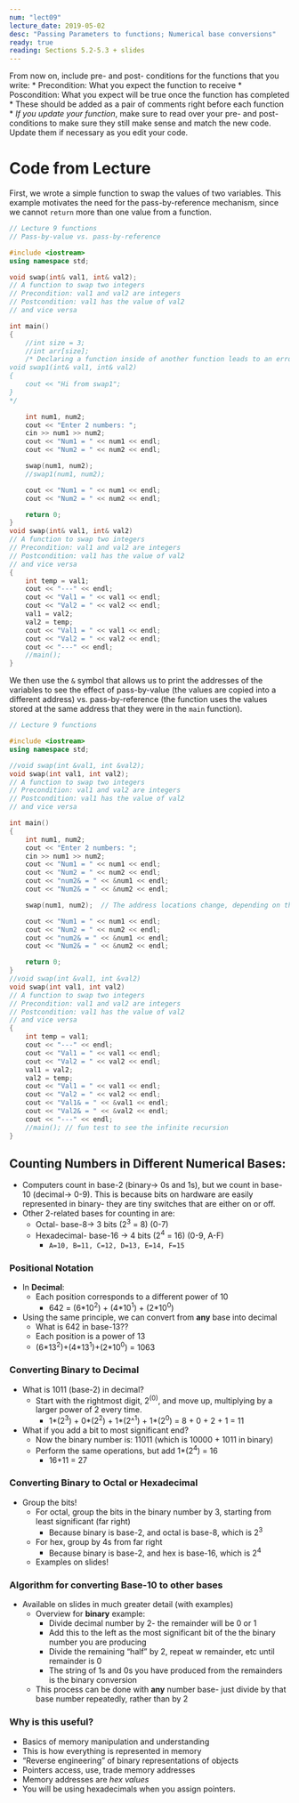```yaml
---
num: "lect09"
lecture_date: 2019-05-02
desc: "Passing Parameters to functions; Numerical base conversions"
ready: true
reading: Sections 5.2-5.3 + slides
---
```


From now on, include pre- and post- conditions for the functions that you write:
    * Precondition: What you expect the function to receive
    * Poscondition: What you expect will be true once the function has completed
    * These should be added as a pair of comments right before each function
    * *If you update your function*, make sure to read over your pre- and post- conditions to make sure they still make sense and match the new code. Update them if necessary as you edit your code.
    
# Code from Lecture


First, we wrote a simple function to swap the values of two variables. This example motivates the need for the pass-by-reference mechanism, since we cannot `return` more than one value from a function.

```cpp
// Lecture 9 functions
// Pass-by-value vs. pass-by-reference

#include <iostream>
using namespace std;

void swap(int& val1, int& val2);
// A function to swap two integers
// Precondition: val1 and val2 are integers
// Postcondition: val1 has the value of val2
// and vice versa

int main()
{
    //int size = 3;
    //int arr[size];
    /* Declaring a function inside of another function leads to an error
void swap1(int& val1, int& val2)
{
    cout << "Hi from swap1";
}
*/

    int num1, num2;
    cout << "Enter 2 numbers: ";
    cin >> num1 >> num2;
    cout << "Num1 = " << num1 << endl;
    cout << "Num2 = " << num2 << endl;

    swap(num1, num2);
    //swap1(num1, num2);

    cout << "Num1 = " << num1 << endl;
    cout << "Num2 = " << num2 << endl;

    return 0;
}
void swap(int& val1, int& val2)
// A function to swap two integers
// Precondition: val1 and val2 are integers
// Postcondition: val1 has the value of val2
// and vice versa
{
    int temp = val1;
    cout << "---" << endl;
    cout << "Val1 = " << val1 << endl;
    cout << "Val2 = " << val2 << endl;
    val1 = val2;
    val2 = temp;
    cout << "Val1 = " << val1 << endl;
    cout << "Val2 = " << val2 << endl;
    cout << "---" << endl;
    //main();
}
```

We then use the `&` symbol that allows us to print the addresses of the variables to see the effect of pass-by-value (the values are copied into a different address) vs. pass-by-reference (the function uses the values stored at the same address that they were in the `main` function).

```cpp
// Lecture 9 functions

#include <iostream>
using namespace std;

//void swap(int &val1, int &val2);
void swap(int val1, int val2);
// A function to swap two integers
// Precondition: val1 and val2 are integers
// Postcondition: val1 has the value of val2
// and vice versa

int main()
{
    int num1, num2;
    cout << "Enter 2 numbers: ";
    cin >> num1 >> num2;
    cout << "Num1 = " << num1 << endl;
    cout << "Num2 = " << num2 << endl;
    cout << "num2& = " << &num1 << endl;
    cout << "Num2& = " << &num2 << endl;

    swap(num1, num2);  // The address locations change, depending on the formal parameters

    cout << "Num1 = " << num1 << endl;
    cout << "Num2 = " << num2 << endl;
    cout << "num2& = " << &num1 << endl;
    cout << "Num2& = " << &num2 << endl;

    return 0;
}
//void swap(int &val1, int &val2)
void swap(int val1, int val2)
// A function to swap two integers
// Precondition: val1 and val2 are integers
// Postcondition: val1 has the value of val2
// and vice versa
{
    int temp = val1;
    cout << "---" << endl;
    cout << "Val1 = " << val1 << endl;
    cout << "Val2 = " << val2 << endl;
    val1 = val2;
    val2 = temp;
    cout << "Val1 = " << val1 << endl;
    cout << "Val2 = " << val2 << endl;
    cout << "Val1& = " << &val1 << endl;
    cout << "Val2& = " << &val2 << endl;
    cout << "---" << endl;
    //main(); // fun test to see the infinite recursion
}
```

 ## Counting Numbers in Different Numerical Bases:
 * Computers count in base-2 (binary→ 0s and 1s), but we count in base-10 (decimal→ 0-9). This is because bits on hardware are easily represented in binary- they are tiny switches that are either on or off.
 * Other 2-related bases for counting in are:
   * Octal- base-8→ 3 bits (2<sup>3</sup> = 8)  (0-7)
   * Hexadecimal- base-16 → 4 bits (2<sup>4</sup> = 16) (0-9, A-F)
     * `A=10, B=11, C=12, D=13, E=14, F=15`

### Positional Notation 
* In **Decimal**:
  * Each position corresponds to a different power of 10
    * 642 = (6\*10<sup>2</sup>) + (4\*10<sup>1</sup>) + (2\*10<sup>0</sup>)
* Using the same principle, we can convert from **any** base into decimal 
  * What is 642 in base-13??
  * Each position is a power of 13
  * (6\*13<sup>2</sup>)+(4\*13<sup>1</sup>)+(2\*10<sup>0</sup>) = 1063
 
### **Converting Binary to Decimal**
 * What is 1011 (base-2) in decimal?
    * Start with the rightmost digit, 2<sup>(0)</sup>, and move up, multiplying by a larger power of 2 every time.
      * 1\*(2<sup>3</sup>) + 0\*(2<sup>2</sup>) + 1\*(2^<sup>1</sup>) + 1\*(2<sup>0</sup>) = 8 + 0 + 2 + 1 = 11
 * What if you add a bit to most significant end?
    * Now the binary number is: 11011 (which is 10000 + 1011 in binary)
    * Perform the same operations, but add 1\*(2<sup>4</sup>) = 16
      * 16+11 = 27
  
### **Converting Binary to Octal or Hexadecimal**
* Group the bits!
  * For octal, group the bits in the binary number by 3, starting from least significant (far right)
    * Because binary is base-2, and octal is base-8, which is 2<sup>3</sup>
  * For hex, group by 4s from far right
    * Because binary is base-2, and hex is base-16, which is 2<sup>4</sup>
  * Examples on slides!

### **Algorithm for converting Base-10 to other bases**
 * Available on slides in much greater detail (with examples)
    * Overview for **binary** example:
      * Divide decimal number by 2- the remainder will be 0 or 1
       * Add this to the left as the most significant bit of the the binary number you are producing
       * Divide the remaining “half” by 2, repeat w remainder, etc  until remainder is 0
       * The string of 1s and 0s you have produced from the remainders is the binary conversion
    * This process can be done with **any** number base- just divide by that base number repeatedly, rather than by 2
  
### **Why is this useful?**
  * Basics of memory manipulation and understanding
  * This is how everything is represented in memory
  * “Reverse engineering” of binary representations of objects
  * Pointers access, use, trade memory addresses
  * Memory addresses are *hex values*
  * You will be using hexadecimals when you assign pointers.
  

